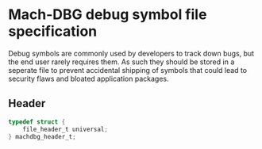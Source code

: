 # Mach-DBG debug symbol file specification

Debug symbols are commonly used by developers to track down bugs, but the end user rarely requires them. As such they should be stored in a seperate file to prevent accidental shipping of symbols that could lead to security flaws and bloated application packages.

## Header

```c
typedef struct {
    file_header_t universal;
} machdbg_header_t;
```